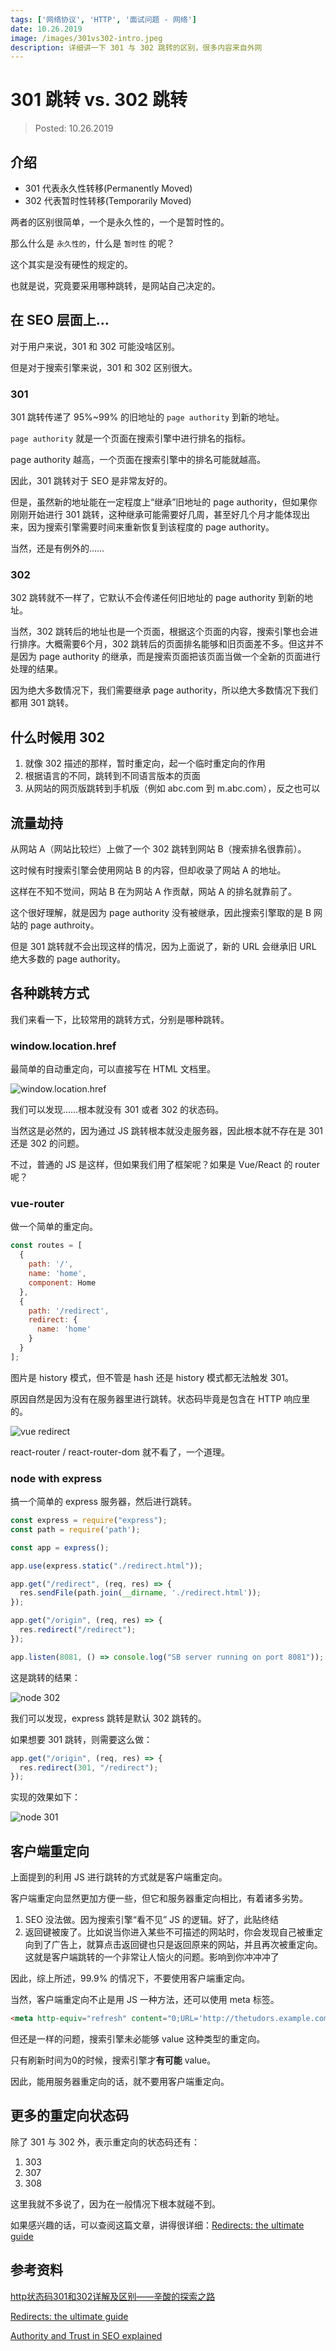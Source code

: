 ```yaml
---
tags: ['网络协议', 'HTTP', '面试问题 - 网络']
date: 10.26.2019
image: /images/301vs302-intro.jpeg
description: 详细讲一下 301 与 302 跳转的区别，很多内容来自外网
---
```


# 301 跳转 vs. 302 跳转

> Posted: 10.26.2019

<Tag />

## 介绍

- 301 代表永久性转移(Permanently Moved)
- 302 代表暂时性转移(Temporarily Moved)

两者的区别很简单，一个是永久性的，一个是暂时性的。

那么什么是 `永久性的`，什么是 `暂时性` 的呢？

这个其实是没有硬性的规定的。

也就是说，究竟要采用哪种跳转，是网站自己决定的。

## 在 SEO 层面上...

对于用户来说，301 和 302 可能没啥区别。

但是对于搜索引擎来说，301 和 302 区别很大。

### 301

301 跳转传递了 95%~99% 的旧地址的 `page authority` 到新的地址。

`page authority` 就是一个页面在搜索引擎中进行排名的指标。

page authority 越高，一个页面在搜索引擎中的排名可能就越高。

因此，301 跳转对于 SEO 是非常友好的。

但是，虽然新的地址能在一定程度上“继承”旧地址的 page authority，但如果你刚刚开始进行 301 跳转，这种继承可能需要好几周，甚至好几个月才能体现出来，因为搜索引擎需要时间来重新恢复到该程度的 page authority。

当然，还是有例外的……

### 302

302 跳转就不一样了，它默认不会传递任何旧地址的 page authority 到新的地址。

当然，302 跳转后的地址也是一个页面，根据这个页面的内容，搜索引擎也会进行排序。大概需要6个月，302 跳转后的页面排名能够和旧页面差不多。但这并不是因为 page authority 的继承，而是搜索页面把该页面当做一个全新的页面进行处理的结果。

因为绝大多数情况下，我们需要继承 page authority，所以绝大多数情况下我们都用 301 跳转。

## 什么时候用 302

1. 就像 302 描述的那样，暂时重定向，起一个临时重定向的作用
2. 根据语言的不同，跳转到不同语言版本的页面
3. 从网站的网页版跳转到手机版（例如 abc.com 到 m.abc.com），反之也可以

## 流量劫持

从网站 A（网站比较烂）上做了一个 302 跳转到网站 B（搜索排名很靠前）。

这时候有时搜索引擎会使用网站 B 的内容，但却收录了网站 A 的地址。

这样在不知不觉间，网站 B 在为网站 A 作贡献，网站 A 的排名就靠前了。

这个很好理解，就是因为 page authority 没有被继承，因此搜索引擎取的是 B 网站的 page authroity。

但是 301 跳转就不会出现这样的情况，因为上面说了，新的 URL 会继承旧 URL 绝大多数的 page authority。

## 各种跳转方式

我们来看一下，比较常用的跳转方式，分别是哪种跳转。

### window.location.href

最简单的自动重定向，可以直接写在 HTML 文档里。

![window.location.href](/images/window-location.png)

我们可以发现……根本就没有 301 或者 302 的状态码。

当然这是必然的，因为通过 JS 跳转根本就没走服务器，因此根本就不存在是 301 还是 302 的问题。

不过，普通的 JS 是这样，但如果我们用了框架呢？如果是 Vue/React 的 router 呢？

### vue-router

做一个简单的重定向。

```javascript
const routes = [
  {
    path: '/',
    name: 'home',
    component: Home
  },
  {
    path: '/redirect',
    redirect: {
      name: 'home'
    }
  }
];
```

图片是 history 模式，但不管是 hash 还是 history 模式都无法触发 301。

原因自然是因为没有在服务器里进行跳转。状态码毕竟是包含在 HTTP 响应里的。

![vue redirect](/images/vue-redirect.png)

react-router / react-router-dom 就不看了，一个道理。

### node with express

搞一个简单的 express 服务器，然后进行跳转。

```javascript
const express = require("express");
const path = require('path');

const app = express();

app.use(express.static("./redirect.html"));

app.get("/redirect", (req, res) => {
  res.sendFile(path.join(__dirname, './redirect.html'));
});

app.get("/origin", (req, res) => {
  res.redirect("/redirect");
});

app.listen(8081, () => console.log("SB server running on port 8081"));
```

这是跳转的结果：

![node 302](/images/node-302.png)

我们可以发现，express 跳转是默认 302 跳转的。

如果想要 301 跳转，则需要这么做：

```javascript
app.get("/origin", (req, res) => {
  res.redirect(301, "/redirect");
});
```

实现的效果如下：

![node 301](/images/node-301.png)

## 客户端重定向

上面提到的利用 JS 进行跳转的方式就是客户端重定向。

客户端重定向显然更加方便一些，但它和服务器重定向相比，有着诸多劣势。

1. SEO 没法做。因为搜索引擎“看不见” JS 的逻辑。<span v-line>好了，此贴终结</span>
2. 返回键被废了。比如说当你进入某些不可描述的网站时，你会发现自己被重定向到了广告上，就算点击返回键也只是返回原来的网站，并且再次被重定向。这就是客户端跳转的一个非常让人恼火的问题。<span v-line>影响到你冲冲冲了</span>

因此，综上所述，99.9% 的情况下，不要使用客户端重定向。

当然，客户端重定向不止是用 JS 一种方法，还可以使用 meta 标签。

```html
<meta http-equiv="refresh" content="0;URL='http://thetudors.example.com/'" />   
```

但还是一样的问题，搜索引擎未必能够 value 这种类型的重定向。

只有刷新时间为0的时候，搜索引擎才<span v-red>**有可能**</span> value。

因此，能用服务器重定向的话，就不要用客户端重定向。

## 更多的重定向状态码

除了 301 与 302 外，表示重定向的状态码还有：

1. 303
2. 307
3. 308

这里我就不多说了，因为在一般情况下根本就碰不到。

如果感兴趣的话，可以查阅这篇文章，讲得很详细：[Redirects: the ultimate guide](https://www.contentkingapp.com/academy/redirects/)

## 参考资料

[http状态码301和302详解及区别——辛酸的探索之路](https://blog.csdn.net/grandPang/article/details/47448395)

[Redirects: the ultimate guide](https://www.contentkingapp.com/academy/redirects/)

[Authority and Trust in SEO explained](https://www.contentkingapp.com/academy/authority/#page-authority)

<Chirpy />